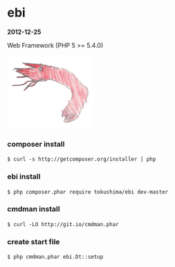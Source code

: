ebi 
====
__2012-12-25__

Web Framework (PHP 5 >= 5.4.0)

![](ebi.png)


### composer install

```
$ curl -s http://getcomposer.org/installer | php
```

### ebi install

```
$ php composer.phar require tokushima/ebi dev-master
```


### cmdman install

```
$ curl -LO http://git.io/cmdman.phar
```

### create start file

```
$ php cmdman.phar ebi.Dt::setup
```


